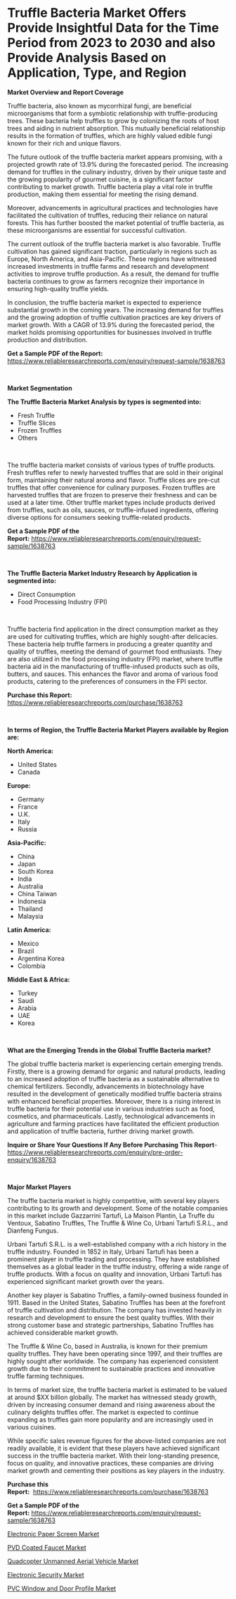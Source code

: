 <p><h1>Truffle Bacteria Market Offers Provide Insightful Data for the Time Period from 2023 to 2030 and also Provide Analysis Based on Application, Type, and Region</h1></p><p><strong>Market Overview and Report Coverage</strong></p>
<p><p>Truffle bacteria, also known as mycorrhizal fungi, are beneficial microorganisms that form a symbiotic relationship with truffle-producing trees. These bacteria help truffles to grow by colonizing the roots of host trees and aiding in nutrient absorption. This mutually beneficial relationship results in the formation of truffles, which are highly valued edible fungi known for their rich and unique flavors.</p><p>The future outlook of the truffle bacteria market appears promising, with a projected growth rate of 13.9% during the forecasted period. The increasing demand for truffles in the culinary industry, driven by their unique taste and the growing popularity of gourmet cuisine, is a significant factor contributing to market growth. Truffle bacteria play a vital role in truffle production, making them essential for meeting the rising demand.</p><p>Moreover, advancements in agricultural practices and technologies have facilitated the cultivation of truffles, reducing their reliance on natural forests. This has further boosted the market potential of truffle bacteria, as these microorganisms are essential for successful cultivation.</p><p>The current outlook of the truffle bacteria market is also favorable. Truffle cultivation has gained significant traction, particularly in regions such as Europe, North America, and Asia-Pacific. These regions have witnessed increased investments in truffle farms and research and development activities to improve truffle production. As a result, the demand for truffle bacteria continues to grow as farmers recognize their importance in ensuring high-quality truffle yields.</p><p>In conclusion, the truffle bacteria market is expected to experience substantial growth in the coming years. The increasing demand for truffles and the growing adoption of truffle cultivation practices are key drivers of market growth. With a CAGR of 13.9% during the forecasted period, the market holds promising opportunities for businesses involved in truffle production and distribution.</p></p>
<p><strong>Get a Sample PDF of the Report:</strong> <a href="https://www.reliableresearchreports.com/enquiry/request-sample/1638763">https://www.reliableresearchreports.com/enquiry/request-sample/1638763</a></p>
<p>&nbsp;</p>
<p><strong>Market Segmentation</strong></p>
<p><strong>The Truffle Bacteria Market Analysis by types is segmented into:</strong></p>
<p><ul><li>Fresh Truffle</li><li>Truffle Slices</li><li>Frozen Truffles</li><li>Others</li></ul></p>
<p>&nbsp;</p>
<p><p>The truffle bacteria market consists of various types of truffle products. Fresh truffles refer to newly harvested truffles that are sold in their original form, maintaining their natural aroma and flavor. Truffle slices are pre-cut truffles that offer convenience for culinary purposes. Frozen truffles are harvested truffles that are frozen to preserve their freshness and can be used at a later time. Other truffle market types include products derived from truffles, such as oils, sauces, or truffle-infused ingredients, offering diverse options for consumers seeking truffle-related products.</p></p>
<p><strong>Get a Sample PDF of the Report:</strong>&nbsp;<a href="https://www.reliableresearchreports.com/enquiry/request-sample/1638763">https://www.reliableresearchreports.com/enquiry/request-sample/1638763</a></p>
<p>&nbsp;</p>
<p><strong>The Truffle Bacteria Market Industry Research by Application is segmented into:</strong></p>
<p><ul><li>Direct Consumption</li><li>Food Processing Industry (FPI)</li></ul></p>
<p>&nbsp;</p>
<p><p>Truffle bacteria find application in the direct consumption market as they are used for cultivating truffles, which are highly sought-after delicacies. These bacteria help truffle farmers in producing a greater quantity and quality of truffles, meeting the demand of gourmet food enthusiasts. They are also utilized in the food processing industry (FPI) market, where truffle bacteria aid in the manufacturing of truffle-infused products such as oils, butters, and sauces. This enhances the flavor and aroma of various food products, catering to the preferences of consumers in the FPI sector.</p></p>
<p><strong>Purchase this Report:</strong>&nbsp; <a href="https://www.reliableresearchreports.com/purchase/1638763">https://www.reliableresearchreports.com/purchase/1638763</a></p>
<p>&nbsp;</p>
<p><strong>In terms of Region, the Truffle Bacteria Market Players available by Region are:</strong></p>
<p>
    <p> <strong> North America: </strong>
        <ul>
            <li>United States</li>
            <li>Canada</li>
        </ul>
        </p> 
    <p> <strong> Europe: </strong>
        <ul>
            <li>Germany</li>
            <li>France</li>
            <li>U.K.</li>
            <li>Italy</li>
            <li>Russia</li>
        </ul>
        </p> 
    <p> <strong> Asia-Pacific: </strong>
        <ul>
            <li>China</li>
            <li>Japan</li>
            <li>South Korea</li>
            <li>India</li>
            <li>Australia</li>
            <li>China Taiwan</li>
            <li>Indonesia</li>
            <li>Thailand</li>
            <li>Malaysia</li>
        </ul>
        </p> 
    <p> <strong> Latin America: </strong>
        <ul>
            <li>Mexico</li>
            <li>Brazil</li>
            <li>Argentina Korea</li>
            <li>Colombia</li>
        </ul>
        </p> 
    <p> <strong> Middle East & Africa: </strong>
        <ul>
            <li>Turkey</li>
            <li>Saudi</li>
            <li>Arabia</li>
            <li>UAE</li>
            <li>Korea</li>
        </ul>
    </p>
    </p>
<p>&nbsp;</p>
<p><strong>What are the Emerging Trends in the Global Truffle Bacteria market?</strong></p>
<p><p>The global truffle bacteria market is experiencing certain emerging trends. Firstly, there is a growing demand for organic and natural products, leading to an increased adoption of truffle bacteria as a sustainable alternative to chemical fertilizers. Secondly, advancements in biotechnology have resulted in the development of genetically modified truffle bacteria strains with enhanced beneficial properties. Moreover, there is a rising interest in truffle bacteria for their potential use in various industries such as food, cosmetics, and pharmaceuticals. Lastly, technological advancements in agriculture and farming practices have facilitated the efficient production and application of truffle bacteria, further driving market growth.</p></p>
<p><strong>Inquire or Share Your Questions If Any Before Purchasing This Report</strong>- <a href="https://www.reliableresearchreports.com/enquiry/pre-order-enquiry/1638763">https://www.reliableresearchreports.com/enquiry/pre-order-enquiry/1638763</a></p>
<p>&nbsp;</p>
<p><strong>Major Market Players</strong></p>
<p><p>The truffle bacteria market is highly competitive, with several key players contributing to its growth and development. Some of the notable companies in this market include Gazzarrini Tartufi, La Maison Plantin, La Truffe du Ventoux, Sabatino Truffles, The Truffle & Wine Co, Urbani Tartufi S.R.L., and Dianfeng Fungus.</p><p>Urbani Tartufi S.R.L. is a well-established company with a rich history in the truffle industry. Founded in 1852 in Italy, Urbani Tartufi has been a prominent player in truffle trading and processing. They have established themselves as a global leader in the truffle industry, offering a wide range of truffle products. With a focus on quality and innovation, Urbani Tartufi has experienced significant market growth over the years.</p><p>Another key player is Sabatino Truffles, a family-owned business founded in 1911. Based in the United States, Sabatino Truffles has been at the forefront of truffle cultivation and distribution. The company has invested heavily in research and development to ensure the best quality truffles. With their strong customer base and strategic partnerships, Sabatino Truffles has achieved considerable market growth.</p><p>The Truffle & Wine Co, based in Australia, is known for their premium quality truffles. They have been operating since 1997, and their truffles are highly sought after worldwide. The company has experienced consistent growth due to their commitment to sustainable practices and innovative truffle farming techniques.</p><p>In terms of market size, the truffle bacteria market is estimated to be valued at around $XX billion globally. The market has witnessed steady growth, driven by increasing consumer demand and rising awareness about the culinary delights truffles offer. The market is expected to continue expanding as truffles gain more popularity and are increasingly used in various cuisines.</p><p>While specific sales revenue figures for the above-listed companies are not readily available, it is evident that these players have achieved significant success in the truffle bacteria market. With their long-standing presence, focus on quality, and innovative practices, these companies are driving market growth and cementing their positions as key players in the industry.</p></p>
<p><strong>Purchase this Report:</strong>&nbsp;&nbsp;<a href="https://www.reliableresearchreports.com/purchase/1638763">https://www.reliableresearchreports.com/purchase/1638763</a></p>
<p></p>
<p><strong>Get a Sample PDF of the Report:</strong>&nbsp;<a href="https://www.reliableresearchreports.com/enquiry/request-sample/1638763">https://www.reliableresearchreports.com/enquiry/request-sample/1638763</a></p>
<p><p><a href="https://medium.com/@jeffrystehr/electronic-paper-screen-market-size-growth-forecast-2023-2030-0114d8672af6">Electronic Paper Screen Market</a></p><p><a href="https://www.linkedin.com/pulse/pvd-coated-faucet-market-challenges-opportunities-growth/">PVD Coated Faucet Market</a></p><p><a href="https://www.linkedin.com/pulse/quadcopter-unmanned-aerial-vehicle-market-share-amp/">Quadcopter Unmanned Aerial Vehicle Market</a></p><p><a href="https://medium.com/@candaceking17/electronic-security-market-size-growth-forecast-2023-2030-d49158c5cfa9">Electronic Security Market</a></p><p><a href="https://www.linkedin.com/pulse/pvc-window-door-profile-market-size-growth-forecast-from-1f/">PVC Window and Door Profile Market</a></p></p>